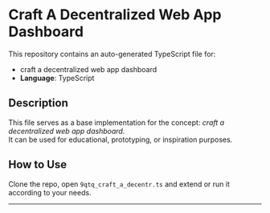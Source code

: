 # Craft A Decentralized Web App Dashboard

This repository contains an auto-generated TypeScript file for:

- craft a decentralized web app dashboard
- **Language**: TypeScript

## Description

This file serves as a base implementation for the concept: *craft a decentralized web app dashboard*.  
It can be used for educational, prototyping, or inspiration purposes.

## How to Use

Clone the repo, open `9qtq_craft_a_decentr.ts` and extend or run it according to your needs.

---



